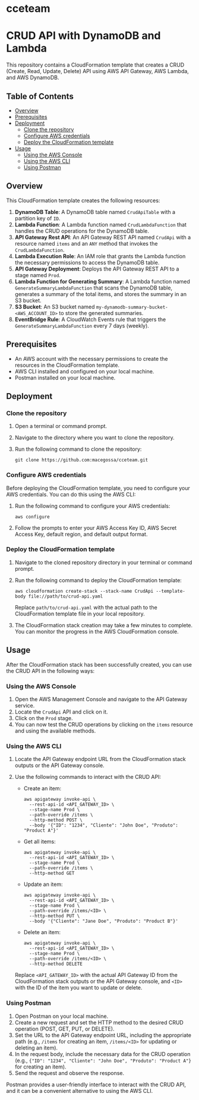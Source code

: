 # cceteam

# CRUD API with DynamoDB and Lambda

This repository contains a CloudFormation template that creates a CRUD (Create, Read, Update, Delete) API using AWS API Gateway, AWS Lambda, and AWS DynamoDB.

## Table of Contents
- [Overview](#overview)
- [Prerequisites](#prerequisites)
- [Deployment](#deployment)
  - [Clone the repository](#clone-the-repository)
  - [Configure AWS credentials](#configure-aws-credentials)
  - [Deploy the CloudFormation template](#deploy-the-cloudformation-template)
- [Usage](#usage)
  - [Using the AWS Console](#using-the-aws-console)
  - [Using the AWS CLI](#using-the-aws-cli)
  - [Using Postman](#using-postman)

## Overview

This CloudFormation template creates the following resources:

1. **DynamoDB Table**: A DynamoDB table named `CrudApiTable` with a partition key of `ID`.
2. **Lambda Function**: A Lambda function named `CrudLambdaFunction` that handles the CRUD operations for the DynamoDB table.
3. **API Gateway Rest API**: An API Gateway REST API named `CrudApi` with a resource named `items` and an `ANY` method that invokes the `CrudLambdaFunction`.
4. **Lambda Execution Role**: An IAM role that grants the Lambda function the necessary permissions to access the DynamoDB table.
5. **API Gateway Deployment**: Deploys the API Gateway REST API to a stage named `Prod`.
6. **Lambda Function for Generating Summary**: A Lambda function named `GenerateSummaryLambdaFunction` that scans the DynamoDB table, generates a summary of the total items, and stores the summary in an S3 bucket.
7. **S3 Bucket**: An S3 bucket named `my-dynamodb-summary-bucket-<AWS_ACCOUNT_ID>` to store the generated summaries.
8. **EventBridge Rule**: A CloudWatch Events rule that triggers the `GenerateSummaryLambdaFunction` every 7 days (weekly).

## Prerequisites

- An AWS account with the necessary permissions to create the resources in the CloudFormation template.
- AWS CLI installed and configured on your local machine.
- Postman installed on your local machine.

## Deployment

### Clone the repository

1. Open a terminal or command prompt.
2. Navigate to the directory where you want to clone the repository.
3. Run the following command to clone the repository:

   ```
   git clone https://github.com:macegossa/cceteam.git
   ```
   
### Configure AWS credentials

Before deploying the CloudFormation template, you need to configure your AWS credentials. You can do this using the AWS CLI:

1. Run the following command to configure your AWS credentials:

   ```
   aws configure
   ```

2. Follow the prompts to enter your AWS Access Key ID, AWS Secret Access Key, default region, and default output format.

### Deploy the CloudFormation template

1. Navigate to the cloned repository directory in your terminal or command prompt.
2. Run the following command to deploy the CloudFormation template:

   ```
   aws cloudformation create-stack --stack-name CrudApi --template-body file://path/to/crud-api.yaml
   ```

   Replace `path/to/crud-api.yaml` with the actual path to the CloudFormation template file in your local repository.

3. The CloudFormation stack creation may take a few minutes to complete. You can monitor the progress in the AWS CloudFormation console.

## Usage

After the CloudFormation stack has been successfully created, you can use the CRUD API in the following ways:

### Using the AWS Console

1. Open the AWS Management Console and navigate to the API Gateway service.
2. Locate the `CrudApi` API and click on it.
3. Click on the `Prod` stage.
4. You can now test the CRUD operations by clicking on the `items` resource and using the available methods.

### Using the AWS CLI

1. Locate the API Gateway endpoint URL from the CloudFormation stack outputs or the API Gateway console.
2. Use the following commands to interact with the CRUD API:

   - Create an item:
     ```
     aws apigateway invoke-api \
       --rest-api-id <API_GATEWAY_ID> \
       --stage-name Prod \
       --path-override /items \
       --http-method POST \
       --body '{"ID": "1234", "Cliente": "John Doe", "Produto": "Product A"}'
     ```

   - Get all items:
     ```
     aws apigateway invoke-api \
       --rest-api-id <API_GATEWAY_ID> \
       --stage-name Prod \
       --path-override /items \
       --http-method GET
     ```

   - Update an item:
     ```
     aws apigateway invoke-api \
       --rest-api-id <API_GATEWAY_ID> \
       --stage-name Prod \
       --path-override /items/<ID> \
       --http-method PUT \
       --body '{"Cliente": "Jane Doe", "Produto": "Product B"}'
     ```

   - Delete an item:
     ```
     aws apigateway invoke-api \
       --rest-api-id <API_GATEWAY_ID> \
       --stage-name Prod \
       --path-override /items/<ID> \
       --http-method DELETE
     ```

   Replace `<API_GATEWAY_ID>` with the actual API Gateway ID from the CloudFormation stack outputs or the API Gateway console, and `<ID>` with the ID of the item you want to update or delete.

### Using Postman

1. Open Postman on your local machine.
2. Create a new request and set the HTTP method to the desired CRUD operation (POST, GET, PUT, or DELETE).
3. Set the URL to the API Gateway endpoint URL, including the appropriate path (e.g., `/items` for creating an item, `/items/<ID>` for updating or deleting an item).
4. In the request body, include the necessary data for the CRUD operation (e.g., `{"ID": "1234", "Cliente": "John Doe", "Produto": "Product A"}` for creating an item).
5. Send the request and observe the response.

Postman provides a user-friendly interface to interact with the CRUD API, and it can be a convenient alternative to using the AWS CLI.
